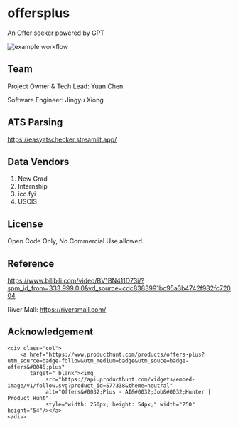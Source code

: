 # offersplus

An Offer seeker powered by GPT

![example workflow](https://github.com/chenyuan99/offer-plus/actions/workflows/django.yml/badge.svg)

## Team

Project Owner & Tech Lead: Yuan Chen

Software Engineer: Jingyu Xiong

## ATS Parsing

https://easyatschecker.streamlit.app/

## Data Vendors

1. New Grad
2. Internship
3. icc.fyi
4. USCIS

## License

Open Code Only, No Commercial Use allowed.

## Reference

https://www.bilibili.com/video/BV1BN411D73i/?spm_id_from=333.999.0.0&vd_source=cdc8383991bc95a3b4742f982fc72004

River Mall: https://riversmall.com/

## Acknowledgement

    <div class="col">
        <a href="https://www.producthunt.com/products/offers-plus?utm_source=badge-follow&utm_medium=badge&utm_souce=badge-offers&#0045;plus"
           target="_blank"><img
                src="https://api.producthunt.com/widgets/embed-image/v1/follow.svg?product_id=577338&theme=neutral"
                alt="Offers&#0032;Plus - AI&#0032;Job&#0032;Hunter | Product Hunt"
                style="width: 250px; height: 54px;" width="250" height="54"/></a>
    </div>
</div>
